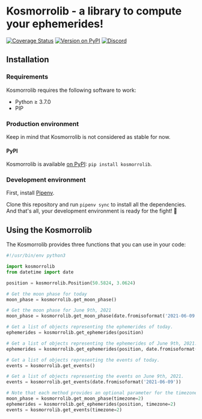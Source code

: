# Kosmorrolib - a library to compute your ephemerides!
[![Coverage Status](https://coveralls.io/repos/github/Kosmorro/lib/badge.svg)](https://coveralls.io/github/Kosmorro/lib) [![Version on PyPI](https://img.shields.io/pypi/v/kosmorrolib)](https://pypi.org/project/kosmorrolib) [![Discord](https://img.shields.io/discord/650237632533757965?logo=discord&label=%23kosmorro)](https://discord.gg/nyemBqE)

## Installation

### Requirements

Kosmorrolib requires the following software to work:

- Python ≥ 3.7.0
- PIP

### Production environment

Keep in mind that Kosmorrolib is not considered as stable for now.

#### PyPI

Kosmorrolib is available [on PyPI](https://pypi.org/project/kosmorrolib/): `pip install kosmorrolib`.

### Development environment

First, install [Pipenv](https://pypi.org/project/pipenv/).

Clone this repository and run `pipenv sync` to install all the dependencies.
And that's all, your development environment is ready for the fight! 👏

## Using the Kosmorrolib

The Kosmorrolib provides three functions that you can use in your code:

```python
#!/usr/bin/env python3

import kosmorrolib
from datetime import date

position = kosmorrolib.Position(50.5824, 3.0624)

# Get the moon phase for today
moon_phase = kosmorrolib.get_moon_phase()

# Get the moon phase for June 9th, 2021
moon_phase = kosmorrolib.get_moon_phase(date.fromisoformat('2021-06-09'))

# Get a list of objects representing the ephemerides of today.
ephemerides = kosmorrolib.get_ephemerides(position)

# Get a list of objects representing the ephemerides of June 9th, 2021.
ephemerides = kosmorrolib.get_ephemerides(position, date.fromisoformat('2021-06-09'))

# Get a list of objects representing the events of today.
events = kosmorrolib.get_events()

# Get a list of objects representing the events on June 9th, 2021.
events = kosmorrolib.get_events(date.fromisoformat('2021-06-09'))

# Note that each method provides an optional parameter for the timezone:
moon_phase = kosmorrolib.get_moon_phase(timezone=2)
ephemerides = kosmorrolib.get_ephemerides(position, timezone=2)
events = kosmorrolib.get_events(timezone=2)
```
